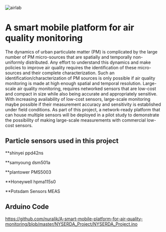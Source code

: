 ![airlab](https://user-images.githubusercontent.com/30909427/41321918-36bfb69a-6e74-11e8-889c-7ba2c80b059b.PNG)
# A smart mobile platform for air quality monitoring


The dynamics of urban particulate matter (PM) is complicated by the large number of PM micro-sources that are spatially and temporally non-uniformly distributed.  Any effort to understand this dynamics and make policies to improve air quality requires the identification of these micro-sources and their complete characterization.  Such an identification/characterization of PM sources is only possible if air quality monitoring is made at high enough spatial and temporal resolution.  Large-scale air quality monitoring, requires networked sensors that are low-cost and compact in size while also being accurate and appropriately sensitive.  With increasing availability of low-cost sensors, large-scale monitoring maybe possible if their measurement accuracy and sensitivity is established under field conditions.  As part of this project, a network-ready platform that can house multiple sensors will be deployed in a pilot study to demonstrate the possibility of making large-scale measurements with commercial low-cost sensors.

## Particle sensors used in this project

**shinyei ppd42ns

**samyoung dsm501a

**plantower PMS5003

**Honeywell hpma115s0

**Potsdam Sensors MEAS

## Arduino Code 
https://github.com/nuralik/A-smart-mobile-platform-for-air-quality-monitoring/blob/master/NYSERDA_Project/NYSERDA_Project.ino
